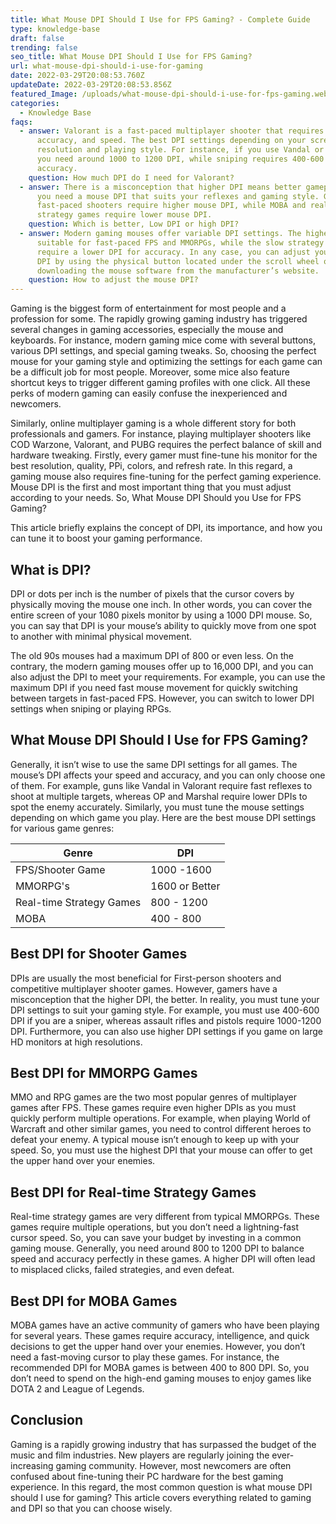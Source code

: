 ```yaml
---
title: What Mouse DPI Should I Use for FPS Gaming? - Complete Guide
type: knowledge-base
draft: false
trending: false
seo_title: What Mouse DPI Should I Use for FPS Gaming?
url: what-mouse-dpi-should-i-use-for-gaming
date: 2022-03-29T20:08:53.760Z
updateDate: 2022-03-29T20:08:53.856Z
featured_Image: /uploads/what-mouse-dpi-should-i-use-for-fps-gaming.webp
categories:
  - Knowledge Base
faqs:
  - answer: Valorant is a fast-paced multiplayer shooter that requires skill,
      accuracy, and speed. The best DPI settings depending on your screen
      resolution and playing style. For instance, if you use Vandal or Phantom,
      you need around 1000 to 1200 DPI, while sniping requires 400-600 DPI for
      accuracy.
    question: How much DPI do I need for Valorant?
  - answer: There is a misconception that higher DPI means better gameplay. However,
      you need a mouse DPI that suits your reflexes and gaming style. Generally,
      fast-paced shooters require higher mouse DPI, while MOBA and real-time
      strategy games require lower mouse DPI.
    question: Which is better, Low DPI or high DPI?
  - answer: Modern gaming mouses offer variable DPI settings. The higher DPI is
      suitable for fast-paced FPS and MMORPGs, while the slow strategy games
      require a lower DPI for accuracy. In any case, you can adjust your mouse’s
      DPI by using the physical button located under the scroll wheel or by
      downloading the mouse software from the manufacturer’s website.
    question: How to adjust the mouse DPI?
---
```

Gaming is the biggest form of entertainment for most people and a profession for some. The rapidly growing gaming industry has triggered several changes in gaming accessories, especially the mouse and keyboards. For instance, modern gaming mice come with several buttons, various DPI settings, and special gaming tweaks. So, choosing the perfect mouse for your gaming style and optimizing the settings for each game can be a difficult job for most people. Moreover, some mice also feature shortcut keys to trigger different gaming profiles with one click. All these perks of modern gaming can easily confuse the inexperienced and newcomers.

Similarly, online multiplayer gaming is a whole different story for both professionals and gamers. For instance, playing multiplayer shooters like COD Warzone, Valorant, and PUBG requires the perfect balance of skill and hardware tweaking. Firstly, every gamer must fine-tune his monitor for the best resolution, quality, PPi, colors, and refresh rate. In this regard, a gaming mouse also requires fine-tuning for the perfect gaming experience. Mouse DPI is the first and most important thing that you must adjust according to your needs. So, What Mouse DPI Should you Use for FPS Gaming?

This article briefly explains the concept of DPI, its importance, and how you can tune it to boost your gaming performance.

## What is DPI?

DPI or dots per inch is the number of pixels that the cursor covers by physically moving the mouse one inch. In other words, you can cover the entire screen of your 1080 pixels monitor by using a 1000 DPI mouse. So, you can say that DPI is your mouse’s ability to quickly move from one spot to another with minimal physical movement.

The old 90s mouses had a maximum DPI of 800 or even less. On the contrary, the modern gaming mouses offer up to 16,000 DPI, and you can also adjust the DPI to meet your requirements. For example, you can use the maximum DPI if you need fast mouse movement for quickly switching between targets in fast-paced FPS. However, you can switch to lower DPI settings when sniping or playing RPGs.

## What Mouse DPI Should I Use for FPS Gaming?

Generally, it isn’t wise to use the same DPI settings for all games. The mouse’s DPI affects your speed and accuracy, and you can only choose one of them. For example, guns like Vandal in Valorant require fast reflexes to shoot at multiple targets, whereas OP and Marshal require lower DPIs to spot the enemy accurately. Similarly, you must tune the mouse settings depending on which game you play. Here are the best mouse DPI settings for various game genres:

| **Genre**                | **DPI**        |
| ------------------------ | -------------- |
| FPS/Shooter Game         | 1000 -1600     |
| MMORPG's                 | 1600 or Better |
| Real-time Strategy Games | 800 - 1200     |
| MOBA                     | 400 - 800      |



## Best DPI for Shooter Games

DPIs are usually the most beneficial for First-person shooters and competitive multiplayer shooter games. However, gamers have a misconception that the higher DPI, the better. In reality, you must tune your DPI settings to suit your gaming style. For example, you must use 400-600 DPI if you are a sniper, whereas assault rifles and pistols require 1000-1200 DPI. Furthermore, you can also use higher DPI settings if you game on large HD monitors at high resolutions.

## Best DPI for MMORPG Games

MMO and RPG games are the two most popular genres of multiplayer games after FPS. These games require even higher DPIs as you must quickly perform multiple operations. For example, when playing World of Warcraft and other similar games, you need to control different heroes to defeat your enemy. A typical mouse isn’t enough to keep up with your speed. So, you must use the highest DPI that your mouse can offer to get the upper hand over your enemies.

## Best DPI for Real-time Strategy Games

Real-time strategy games are very different from typical MMORPGs. These games require multiple operations, but you don’t need a lightning-fast cursor speed. So, you can save your budget by investing in a common gaming mouse. Generally, you need around 800 to 1200 DPI to balance speed and accuracy perfectly in these games. A higher DPI will often lead to misplaced clicks, failed strategies, and even defeat.

## Best DPI for MOBA Games

MOBA games have an active community of gamers who have been playing for several years. These games require accuracy, intelligence, and quick decisions to get the upper hand over your enemies. However, you don’t need a fast-moving cursor to play these games. For instance, the recommended DPI for MOBA games is between 400 to 800 DPI. So, you don’t need to spend on the high-end gaming mouses to enjoy games like DOTA 2 and League of Legends.

## Conclusion

Gaming is a rapidly growing industry that has surpassed the budget of the music and film industries. New players are regularly joining the ever-increasing gaming community. However, most newcomers are often confused about fine-tuning their PC hardware for the best gaming experience. In this regard, the most common question is what mouse DPI should I use for gaming? This article covers everything related to gaming and DPI so that you can choose wisely.